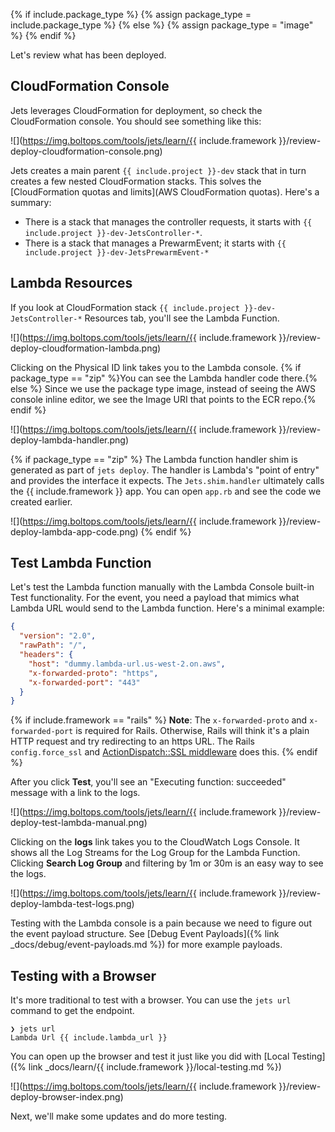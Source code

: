 {% if include.package_type %}
  {% assign package_type = include.package_type %}
{% else %}
  {% assign package_type = "image" %}
{% endif %}

Let's review what has been deployed.

## CloudFormation Console

Jets leverages CloudFormation for deployment, so check the CloudFormation console. You should see something like this:

![](https://img.boltops.com/tools/jets/learn/{{ include.framework }}/review-deploy-cloudformation-console.png)

Jets creates a main parent `{{ include.project }}-dev` stack that in turn creates a few nested CloudFormation stacks. This solves the [CloudFormation quotas and limits](AWS CloudFormation quotas). Here's a summary:

* There is a stack that manages the controller requests, it starts with `{{ include.project }}-dev-JetsController-*`.
* There is a stack that manages a PrewarmEvent; it starts with `{{ include.project }}-dev-JetsPrewarmEvent-*`

## Lambda Resources

If you look at CloudFormation stack `{{ include.project }}-dev-JetsController-*` Resources tab, you'll see the Lambda Function.

![](https://img.boltops.com/tools/jets/learn/{{ include.framework }}/review-deploy-cloudformation-lambda.png)

Clicking on the Physical ID link takes you to the Lambda console. {% if package_type == "zip" %}You can see the Lambda handler code there.{% else %} Since we use the package type image, instead of seeing the AWS console inline editor, we see the Image URI that points to the ECR repo.{% endif %}

![](https://img.boltops.com/tools/jets/learn/{{ include.framework }}/review-deploy-lambda-handler.png)

{% if package_type == "zip" %}
The Lambda function handler shim is generated as part of `jets deploy`. The handler is Lambda's "point of entry" and provides the interface it expects. The `Jets.shim.handler` ultimately calls the {{ include.framework }} app. You can open `app.rb` and see the code we created earlier.

![](https://img.boltops.com/tools/jets/learn/{{ include.framework }}/review-deploy-lambda-app-code.png)
{% endif %}

## Test Lambda Function

Let's test the Lambda function manually with the Lambda Console built-in Test functionality. For the event, you need a payload that mimics what Lambda URL would send to the Lambda function. Here's a minimal example:

```json
{
  "version": "2.0",
  "rawPath": "/",
  "headers": {
    "host": "dummy.lambda-url.us-west-2.on.aws",
    "x-forwarded-proto": "https",
    "x-forwarded-port": "443"
  }
}
```

{% if include.framework == "rails" %}
**Note**: The `x-forwarded-proto` and `x-forwarded-port` is required for Rails. Otherwise, Rails will think it's a plain HTTP request and try redirecting to an https URL. The Rails `config.force_ssl` and [ActionDispatch::SSL middleware](https://github.com/rails/rails/blob/41d867d5b1f74a36c3b06c5e511eb795ba2ee402/railties/lib/rails/application/default_middleware_stack.rb#L24) does this.
{% endif %}

After you click **Test**, you'll see an "Executing function: succeeded" message with a link to the logs.

![](https://img.boltops.com/tools/jets/learn/{{ include.framework }}/review-deploy-test-lambda-manual.png)

Clicking on the **logs** link takes you to the CloudWatch Logs Console. It shows all the Log Streams for the Log Group for the Lambda Function. Clicking **Search Log Group** and filtering by 1m or 30m is an easy way to see the logs.

![](https://img.boltops.com/tools/jets/learn/{{ include.framework }}/review-deploy-lambda-test-logs.png)

Testing with the Lambda console is a pain because we need to figure out the event payload structure. See [Debug Event Payloads]({% link _docs/debug/event-payloads.md %}) for more example payloads.

## Testing with a Browser

It's more traditional to test with a browser. You can use the `jets url` command to get the endpoint.

    ❯ jets url
    Lambda Url {{ include.lambda_url }}

You can open up the browser and test it just like you did with [Local Testing]({% link _docs/learn/{{ include.framework }}/local-testing.md %})

![](https://img.boltops.com/tools/jets/learn/{{ include.framework }}/review-deploy-browser-index.png)

Next, we'll make some updates and do more testing.
